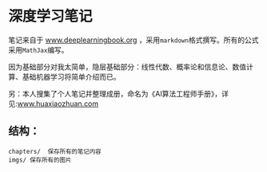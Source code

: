 <!--来自于  www.deeplearningbook.org ，作者： Ian Goodfellow; Yoshua Bengio; Aaron Courville 
作者 :huaxz1986@163.com 
-->
# 深度学习笔记

笔记来自于  www.deeplearningbook.org ，采用`markdown`格式撰写。所有的公式采用`MathJax`编写。

因为基础部分对我太简单，隐层基础部分：线性代数、概率论和信息论、数值计算、基础机器学习将简单介绍而已。

另：本人搜集了个人笔记并整理成册，命名为《AI算法工程师手册》，详见:www.huaxiaozhuan.com

## 结构：

```
chapters/  保存所有的笔记内容
imgs/ 保存所有的图片
```
